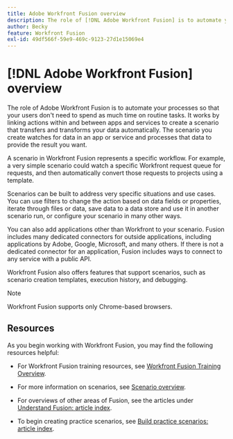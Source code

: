 ```yaml
---
title: Adobe Workfront Fusion overview
description: The role of [!DNL Adobe Workfront Fusion] is to automate your processes so that you can concentrate on new tasks rather than repeating the same tasks again and again. It works by linking actions within and between apps and services to create a scenario that transfers and transforms your data automatically. The scenario you create watches for data in an app or service and processes that data to provide the result you want.
author: Becky
feature: Workfront Fusion
exl-id: 49df566f-59e9-469c-9123-27d1e15069e4
---
```

# [!DNL Adobe Workfront Fusion] overview

The role of Adobe Workfront Fusion is to automate your processes so that your users don't need to spend as much time on routine tasks. It works by linking actions within and between apps and services to create a scenario that transfers and transforms your data automatically. The scenario you create watches for data in an app or service and processes that data to provide the result you want.

A scenario in Workfront Fusion represents a specific workflow. For example, a very simple scenario could watch a specific Workfront request queue for requests, and then automatically convert those requests to projects using a template.

Scenarios can be built to address very specific situations and use cases. You can use filters to change the action based on data fields or properties, iterate through files or data, save data to a data store and use it in another scenario run, or configure your scenario in many other ways. 

You can also add applications other than Workfront to your scenario. Fusion includes many dedicated connectors for outside applications, including applications by Adobe, Google, Microsoft, and many others. If there is not a dedicated connector for an application, Fusion includes ways to connect to any service with a public API.

Workfront Fusion also offers features that support scenarios, such as scenario creation templates, execution history, and debugging. 

>[!NOTE]
>
>Workfront Fusion supports only Chrome-based browsers.

## Resources

As you begin working with Workfront Fusion, you may find the following resources helpful:

* For Workfront Fusion training resources, see [Workfront Fusion Training Overview](https://experienceleague.adobe.com/en/docs/workfront-learn/tutorials-workfront/fusion/welcome-to-workfront-fusion/introduction-and-tech-strategy).


* For more information on scenarios, see [Scenario overview](/help/workfront-fusion/get-started-with-fusion/understand-fusion/scenario-overview.md).

* For overviews of other areas of Fusion, see the articles under [Understand Fusion: article index](/help/workfront-fusion/get-started-with-fusion/understand-fusion/understand-fusion-toc.md).

* To begin creating practice scenarios, see [Build practice scenarios: article index](/help/workfront-fusion/build-practice-scenarios/build-practice-scenarios-toc.md).
